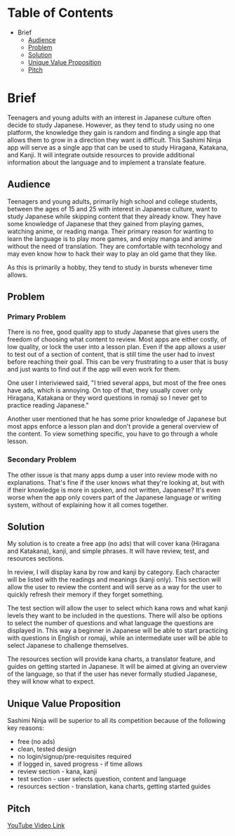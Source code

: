 # Table of Contents

* Brief
    * [Audience](#audience)
    * [Problem](#problem)
    * [Solution](#solution)
    * [Unique Value Proposition](#unique-value-proposition)
    * [Pitch](#pitch)

# Brief

Teenagers and young adults with an interest in Japanese culture often decide to study Japanese. However, as they tend to study using no one platform, the knowledge they gain is random and finding a single app that allows them to grow in a direction they want is difficult. This Sashimi Ninja app will serve as a single app that can be used to study Hiragana, Katakana, and Kanji. It will integrate outside resources to provide additional information about the language and to implement a translate feature.

## Audience

Teenagers and young adults, primarily high school and college students, between the ages of 15 and 25 with interest in Japanese culture, want to study Japanese while skipping content that they already know. They have some knowledge of Japanese that they gained from playing games, watching anime, or reading manga. Their primary reason for wanting to learn the language is to play more games, and enjoy manga and anime without the need of translation. They are comfortable with tecnhology and may even know how to hack their way to play an old game that they like.

As this is primarily a hobby, they tend to study in bursts whenever time allows.

## Problem

### Primary Problem

There is no free, good quality app to study Japanese that gives users the freedom of choosing what content to review. Most apps are either costly, of low quality, or lock the user into a lesson plan. Even if the app allows a user to test out of a section of content, that is still time the user had to invest before reaching their goal. This can be very frustrating to a user that is busy and just wants to find out if the app will even work for them.

One user I interiviewed said, "I tried several apps, but most of the free ones have ads, which is annoying. On top of that, they usually cover only Hiragana, Katakana or they word questions in romaji so I never get to practice reading Japanese."

Another user mentioned that he has some prior knowledge of Japanese but most apps enforce a lesson plan and don't provide a general overview of the content. To view something specific, you have to go through a whole lesson.

### Secondary Problem

The other issue is that many apps dump a user into review mode with no explanations. That's fine if the user knows what they're looking at, but with if their knowledge is more in spoken, and not written, Japanese? It's even worse when the app only covers part of the Japanese language or writing system, without of explaining how it all comes together.

## Solution

My solution is to create a free app (no ads) that will cover kana (Hiragana and Katakana), kanji, and simple phrases. It will have review, test, and resources sections. 

In review, I will display kana by row and kanji by category. Each character will be listed with the readings and meanings (kanji only). This section will allow the user to review the content and will serve as a way for the user to quickly refresh their memory if they forget something.

The test section will allow the user to select which kana rows and what kanji levels they want to be included in the questions. There will also be options to select the number of questions and what language the questions are displayed in. This way a beginner in Japanese will be able to start practicing with questions in English or romaji, while an intermediate user will be able to select Japanese to challenge themselves.

The resources section will provide kana charts, a translator feature, and guides on getting started in Japanese. It will be aimed at giving an overview of the language, so that if the user has never formally studied Japanese, they will know what to expect.

## Unique Value Proposition

Sashimi Ninja will be superior to all its competition because of the following key reasons:

* free (no ads)
* clean, tested design
* no login/signup/pre-requisites required
* if logged in, saved progress - if time allows
* review section - kana, kanji
* test section - user selects question, content and language
* resources section - translation, kana charts, getting started guides

## Pitch

[YouTube Video Link](https://www.youtube.com/watch?v=-5tbYemfMSg)